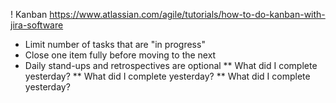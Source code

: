 ! Kanban <https://www.atlassian.com/agile/tutorials/how-to-do-kanban-with-jira-software>
* Limit number of tasks that are "in progress"
* Close one item fully before moving to the next
* Daily stand-ups and retrospectives are optional
** What did I complete yesterday?
** What did I complete yesterday?
** What did I complete yesterday?  